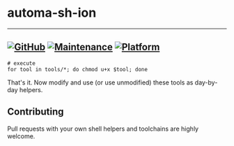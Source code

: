 # automa-sh-ion

---
[![GitHub](https://img.shields.io/github/license/mashape/apistatus.svg?style=flat-square)](license.md)
[![Maintenance](https://img.shields.io/maintenance/yes/2020.svg?style=flat-square)]()
[![Platform](https://img.shields.io/badge/OS-GNU%2FLinux-yellowgreen.svg?style=flat-square)]()
---

```shell script
# execute
for tool in tools/*; do chmod u+x $tool; done
```

That's it. Now modify and use (or use unmodified) these tools as day-by-day helpers.


## Contributing

Pull requests with your own shell helpers and toolchains are highly welcome.
